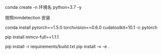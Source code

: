 conda create -n 环境名 python=3.7 -y

按照mmdetection 安装

conda install pytorch==1.5.0 torchvision==0.6.0 cudatoolkit=10.1 -c pytorch

pip install mmcv-full==1.1.1

pip install -r requirements/build.txt
pip install -v -e .

